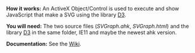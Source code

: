 **How it works:** An ActiveX Object/Control is used to execute and show JavaScript that make a SVG using the library [D3](https://d3js.org/d3.v4.js).

**You will need:** The two source files (_SVGraph.ahk_, _SVGraph.html_) and the library [D3](https://d3js.org/d3.v4.js) in the same folder, IE11 and maybe the newest ahk version.

**Documentation:** See the [Wiki](https://github.com/CapnOdin/SVGraph/wiki).
